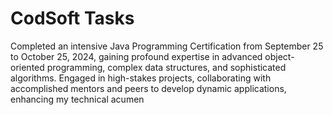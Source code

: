 # CodSoft Tasks

Completed an intensive Java Programming Certification from September 25 to October 25, 2024, gaining profound expertise in advanced object-oriented programming, complex data structures, and sophisticated algorithms. Engaged in high-stakes projects, collaborating with accomplished mentors and peers to develop dynamic applications, enhancing my technical acumen

